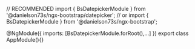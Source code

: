 // RECOMMENDED
import { BsDatepickerModule } from '@danielson73s/ngx-bootstrap/datepicker';
// or
import { BsDatepickerModule } from '@danielson73s/ngx-bootstrap';

@NgModule({
  imports: [BsDatepickerModule.forRoot(),...]
})
export class AppModule(){}
